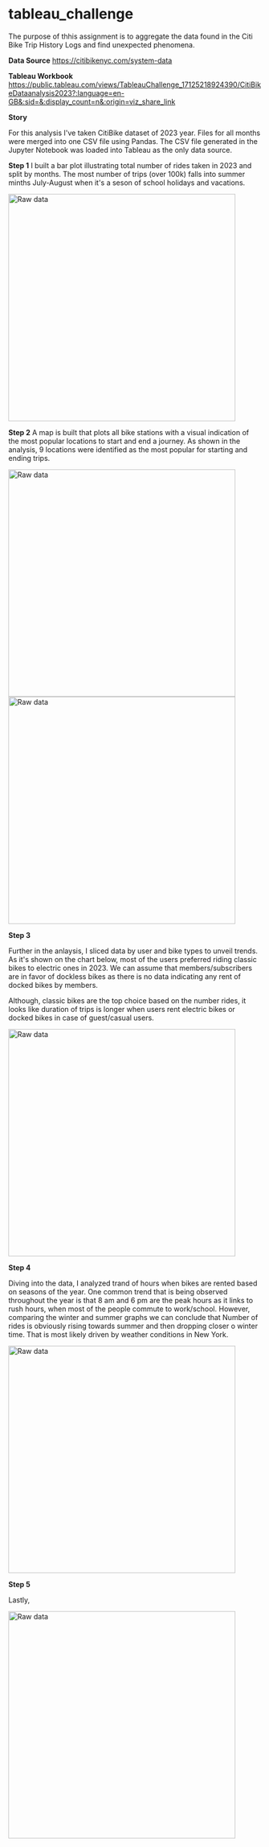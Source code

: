 # tableau_challenge

The purpose of thhis assignment is to aggregate the data found in the Citi Bike Trip History Logs and find unexpected phenomena.

**Data Source**
https://citibikenyc.com/system-data

**Tableau Workbook**
https://public.tableau.com/views/TableauChallenge_17125218924390/CitiBikeDataanalysis2023?:language=en-GB&:sid=&:display_count=n&:origin=viz_share_link

**Story**

For this analysis I've taken CitiBike dataset of 2023 year. Files for all months were merged into one CSV file using Pandas. The CSV file generated in the Jupyter Notebook was loaded into Tableau as the only data source.

**Step 1**
I built a bar plot illustrating total number of rides taken in 2023 and split by months. The most number of trips (over 100k) falls into summer minths July-August when it's a seson of school holidays and vacations.

<img width="452" alt="Raw data" src="https://github.com/askarovamari/tableau_challenge/blob/main/Total%20number%20of%20rides.png">


**Step 2**
A map is built that plots all bike stations with a visual indication of the most popular locations to start and end a journey. As shown in the analysis, 9 locations were identified as the most popular for starting and ending trips.

<img width="452" alt="Raw data" src="https://github.com/askarovamari/tableau_challenge/blob/main/Map.png">
<img width="452" alt="Raw data" src="https://github.com/askarovamari/tableau_challenge/blob/main/Top%2010%20bar%20chart.png">


**Step 3**

Further in the anlaysis, I sliced data by user and bike types to unveil trends. As it's shown on the chart below, most of the users preferred riding classic bikes to electric ones in 2023. We can assume that members/subscribers are in favor of dockless bikes as there is no data indicating any rent of docked bikes by members.

Although, classic bikes are the top choice based on the number rides, it looks like duration of trips is longer when users rent electric bikes or docked bikes in case of guest/casual users.

<img width="452" alt="Raw data" src="https://github.com/askarovamari/tableau_challenge/blob/main/Metrics%20per%20user_bike%20type.png">


**Step 4**

Diving into the data, I analyzed trand of hours when bikes are rented based on seasons of the year. One common trend that is being observed throughout the year is that 8 am and 6 pm are the peak hours as it links to rush hours, when most of the people commute to work/school. However, comparing the winter and summer graphs we can conclude that Number of rides is obviously rising towards summer and then dropping closer o winter time. That is most likely driven by weather conditions in New York.

<img width="452" alt="Raw data" src="https://github.com/askarovamari/tableau_challenge/blob/main/Peak%20hours%20by%20seasons.png">


**Step 5**

Lastly, 

<img width="452" alt="Raw data" src="https://github.com/askarovamari/tableau_challenge/blob/main/Summer.png">
